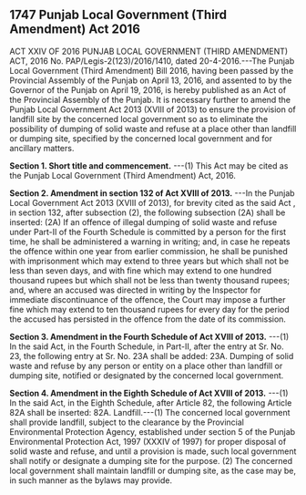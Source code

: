 ## 1747 Punjab Local Government (Third Amendment) Act 2016
 
ACT XXIV OF 2016
PUNJAB LOCAL GOVERNMENT (THIRD AMENDMENT) ACT, 2016
No. PAP/Legis-2(123)/2016/1410, dated 20-4-2016.---The Punjab Local Government (Third Amendment) Bill 2016, having been passed by the Provincial Assembly of the Punjab on April 13, 2016, and assented to by the Governor of the Punjab on April 19, 2016, is hereby published as an Act of the Provincial Assembly of the Punjab.
It is necessary further to amend the Punjab Local Government Act 2013 (XVIII of 2013) to ensure the provision of landfill site by the concerned local government so as to eliminate the possibility of dumping of solid waste and refuse at a place other than landfill or dumping site, specified by the concerned local government and for ancillary matters.

**Section 1. Short title and commencement.**
---(1) This Act may be cited as the Punjab Local Government (Third Amendment) Act, 2016.

 

**Section 2. Amendment in section 132 of Act XVIII of 2013.**
---In the Punjab Local Government Act 2013 (XVIII of 2013), for brevity cited as the said Act , in section 132, after subsection (2), the following subsection (2A) shall be inserted:
   (2A) If an offence of illegal dumping of solid waste and refuse under Part-II of the Fourth Schedule is committed by a person for the first time, he shall be administered a warning in writing; and, in case he repeats the offence within one year from earlier commission, he shall be punished with imprisonment which may extend to three years but which shall not be less than seven days, and with fine which may extend to one hundred thousand rupees but which shall not be less than twenty thousand rupees; and, where an accused was directed in writing by the Inspector for immediate discontinuance of the offence, the Court may impose a further fine which may extend to ten thousand rupees for every day for the period the accused has persisted in the offence from the date of its commission.

 

**Section 3. Amendment in the Fourth Schedule of Act XVIII of 2013.**
---(1) In the said Act, in the Fourth Schedule, in Part-II, after the entry at Sr. No. 23, the following entry at Sr. No. 23A shall be added:
   23A.
   Dumping of solid waste and refuse by any person or entity on a place other than landfill or dumping site, notified or designated by the concerned local government.

 

**Section 4. Amendment in the Eighth Schedule of Act XVIII of 2013.**
---(1) In the said Act, in the Eighth Schedule, after Article 82, the following Article 82A shall be inserted:
   82A. Landfill.---(1) The concerned local government shall provide landfill, subject to the clearance by the Provincial Environmental Protection Agency, established under section 5 of the Punjab Environmental Protection Act, 1997 (XXXIV of 1997) for proper disposal of solid waste and refuse, and until a provision is made, such local government shall notify or designate a dumping site for the purpose.
   (2) The concerned local government shall maintain landfill or dumping site, as the case may be, in such manner as the bylaws may provide.

